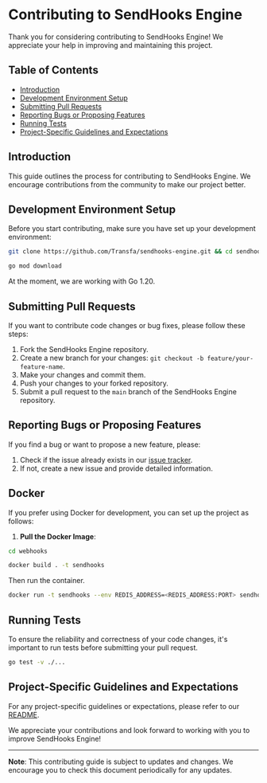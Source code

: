 # Contributing to SendHooks Engine

Thank you for considering contributing to SendHooks Engine! We appreciate your help in improving and maintaining this project.

## Table of Contents

- [Introduction](#introduction)
- [Development Environment Setup](#development-environment-setup)
- [Submitting Pull Requests](#submitting-pull-requests)
- [Reporting Bugs or Proposing Features](#reporting-bugs-or-proposing-features)
- [Running Tests](#running-tests)
- [Project-Specific Guidelines and Expectations](#project-specific-guidelines-and-expectations)

## Introduction

This guide outlines the process for contributing to SendHooks Engine. We encourage contributions from the community to make our project better.

## Development Environment Setup

Before you start contributing, make sure you have set up your development environment:

```bash
git clone https://github.com/Transfa/sendhooks-engine.git && cd sendhooks-engine

go mod download
```

At the moment, we are working with Go 1.20.

## Submitting Pull Requests

If you want to contribute code changes or bug fixes, please follow these steps:

1. Fork the SendHooks Engine repository.
2. Create a new branch for your changes: `git checkout -b feature/your-feature-name`.
3. Make your changes and commit them.
4. Push your changes to your forked repository.
5. Submit a pull request to the `main` branch of the SendHooks Engine repository.

## Reporting Bugs or Proposing Features

If you find a bug or want to propose a new feature, please:

1. Check if the issue already exists in our [issue tracker](https://github.com/koladev32/sendhooks-engine/issues).
2. If not, create a new issue and provide detailed information.

## Docker

If you prefer using Docker for development, you can set up the project as follows:

1. **Pull the Docker Image**:

```bash
cd webhooks

docker build . -t sendhooks
```

Then run the container.

```bash
docker run -t sendhooks --env REDIS_ADDRESS=<REDIS_ADDRESS:PORT> sendhooks
```

## Running Tests

To ensure the reliability and correctness of your code changes, it's important to run tests before submitting your pull request.

```bash
go test -v ./...
```

## Project-Specific Guidelines and Expectations

For any project-specific guidelines or expectations, please refer to our [README](https://github.com/koladev32/sendhooks-engine/blob/main/README.md).

We appreciate your contributions and look forward to working with you to improve SendHooks Engine!

---
**Note**: This contributing guide is subject to updates and changes. We encourage you to check this document periodically for any updates.
